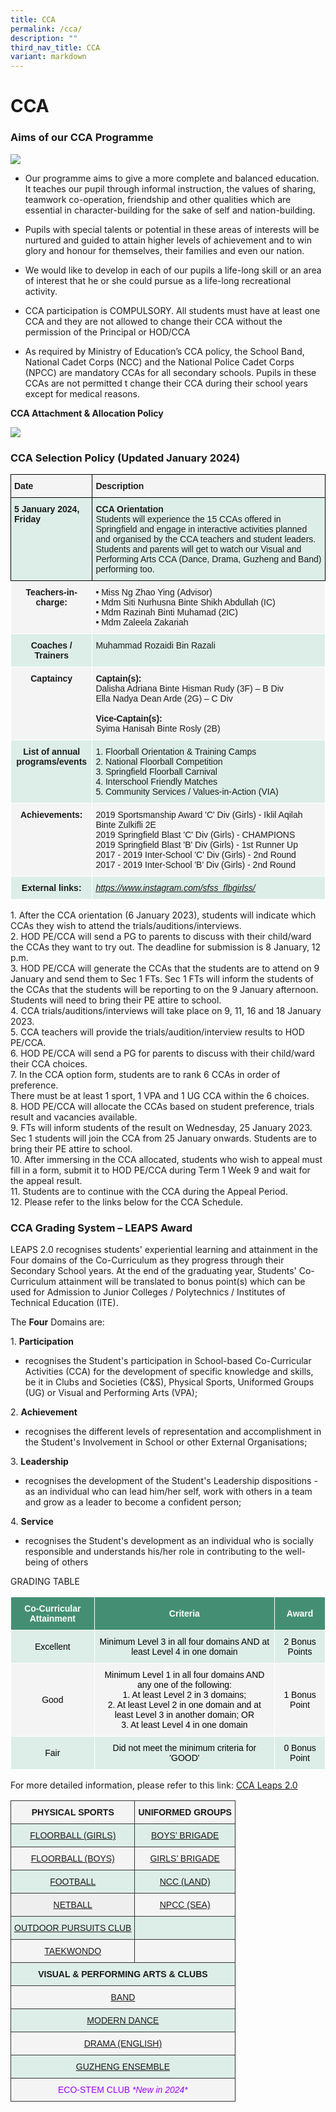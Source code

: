 ```yaml
---
title: CCA
permalink: /cca/
description: ""
third_nav_title: CCA
variant: markdown
---
```

# **CCA**
### Aims of our CCA Programme

![](/images/CCA1.jpg)

*  Our programme aims to give a more complete and balanced education. It teaches our pupil through informal instruction, the values of sharing, teamwork co-operation, friendship and other qualities which are essential in character-building for the sake of self and nation-building. 
    
*   Pupils with special talents or potential in these areas of interests will be nurtured and guided to attain higher levels of achievement and to win glory and honour for themselves, their families and even our nation. &nbsp;  
    
*   We would like to develop in each of our pupils a life-long skill or an area of interest that he or she could pursue as a life-long recreational activity.&nbsp;  
    
*   CCA participation is COMPULSORY. All students must have at least one CCA and they are not allowed to change their CCA without the permission of the Principal or HOD/CCA&nbsp;  
    
*   As required by Ministry of Education’s CCA policy, the School Band, National Cadet Corps (NCC) and the National Police Cadet Corps (NPCC) are mandatory CCAs for all secondary schools. Pupils in these CCAs are not permitted t change their CCA during their school years except for medical reasons.

  

**CCA Attachment &amp; Allocation Policy**

![](/images/ccapic1.png)

### CCA Selection Policy (Updated January 2024)



 <table style="border-collapse:collapse;border-spacing:0" class="tg"><thead><tr><th style="background-color:#F4F4F4;border-color:#000000;border-style:solid;border-width:1px;font-family:Arial, sans-serif;font-size:14px;font-weight:bold;overflow:hidden;padding:10px 5px;text-align:left;vertical-align:top;word-break:normal">Date<span style="background-color:transparent"> </span><span style="background-color:transparent"><span style="background-color:transparent"></span></span></th><th style="background-color:#F4F4F4;border-color:#000000;border-style:solid;border-width:1px;font-family:Arial, sans-serif;font-size:14px;font-weight:normal;overflow:hidden;padding:10px 5px;text-align:left;vertical-align:top;word-break:normal"><b>Description<span style="background-color:transparent"> </span><span style="background-color:transparent"></span><span style="background-color:transparent"></span></b></th></tr></thead><tbody><tr><td style="background-color:#DDEEE9;border-color:#000000;border-style:solid;border-width:1px;font-family:Arial, sans-serif;font-size:14px;font-weight:bold;overflow:hidden;padding:10px 5px;text-align:left;vertical-align:top;word-break:normal">5 January 2024, Friday<br></td><td style="background-color:#DDEEE9;border-color:#000000;border-style:solid;border-width:1px;font-family:Arial, sans-serif;font-size:14px;overflow:hidden;padding:10px 5px;text-align:left;vertical-align:top;word-break:normal"><b>CCA Orientation</b> <br>Students will experience the 15 CCAs offered in Springfield and engage in interactive activities planned and organised by the CCA teachers and student leaders. Students and parents will get to watch our Visual and Performing Arts CCA (Dance, Drama, Guzheng and Band) performing too.</td></tr><tr><td style="background-color:#F4F4F4;border-color:#ffffff;border-style:solid;border-width:1px;font-family:Arial, sans-serif;font-size:14px;font-weight:bold;overflow:hidden;padding:10px 5px;text-align:center;vertical-align:top;word-break:normal">Teachers-in-charge:<br></td><td style="background-color:#F4F4F4;border-color:#ffffff;border-style:solid;border-width:1px;font-family:Arial, sans-serif;font-size:14px;overflow:hidden;padding:10px 5px;text-align:left;vertical-align:top;word-break:normal">• Miss Ng Zhao Ying (Advisor)<br>• Mdm Siti Nurhusna Binte Shikh Abdullah (IC)<br>• Mdm Razinah Binti Muhamad (2IC)<br>• Mdm Zaleela Zakariah</td></tr><tr><td style="background-color:#DDEEE9;border-color:#ffffff;border-style:solid;border-width:1px;font-family:Arial, sans-serif;font-size:14px;font-weight:bold;overflow:hidden;padding:10px 5px;text-align:center;vertical-align:top;word-break:normal">Coaches / Trainers<br></td><td style="background-color:#DDEEE9;border-color:#ffffff;border-style:solid;border-width:1px;font-family:Arial, sans-serif;font-size:14px;overflow:hidden;padding:10px 5px;text-align:left;vertical-align:top;word-break:normal">Muhammad Rozaidi Bin Razali<br></td></tr><tr><td style="background-color:#F4F4F4;border-color:#ffffff;border-style:solid;border-width:1px;font-family:Arial, sans-serif;font-size:14px;font-weight:bold;overflow:hidden;padding:10px 5px;text-align:center;vertical-align:top;word-break:normal"> Captaincy</td><td style="background-color:#F4F4F4;border-color:#ffffff;border-style:solid;border-width:1px;font-family:Arial, sans-serif;font-size:14px;overflow:hidden;padding:10px 5px;text-align:left;vertical-align:top;word-break:normal"><span style="font-weight:bold">Captain(s):</span><br>Dalisha Adriana Binte Hisman Rudy (3F) – B Div<br>Ella Nadya Dean Arde (2G) – C Div<br><br><span style="font-weight:bold">Vice-Captain(s):</span><br>Syima Hanisah  Binte Rosly  (2B) </td></tr><tr><td style="background-color:#DDEEE9;border-color:#ffffff;border-style:solid;border-width:1px;font-family:Arial, sans-serif;font-size:14px;font-weight:bold;overflow:hidden;padding:10px 5px;text-align:center;vertical-align:top;word-break:normal">List of annual programs/events</td><td style="background-color:#DDEEE9;border-color:#ffffff;border-style:solid;border-width:1px;font-family:Arial, sans-serif;font-size:14px;overflow:hidden;padding:10px 5px;text-align:left;vertical-align:top;word-break:normal"><span style="background-color:transparent">1. Floorball Orientation &amp; Training Camps </span><br><span style="background-color:transparent">2. National </span>Floorball <span style="background-color:transparent">Competition</span><br><span style="background-color:transparent">3. Springfield Floorball Carnival</span><br><span style="background-color:transparent">4. Interschool Friendly Matches <br>5. Community Services / Values-in-Action (VIA)</span></td></tr><tr><td style="background-color:#F4F4F4;border-color:#ffffff;border-style:solid;border-width:1px;font-family:Arial, sans-serif;font-size:14px;font-weight:bold;overflow:hidden;padding:10px 5px;text-align:center;vertical-align:top;word-break:normal">Achievements:<br></td><td style="background-color:#F4F4F4;border-color:#ffffff;border-style:solid;border-width:1px;font-family:Arial, sans-serif;font-size:14px;overflow:hidden;padding:10px 5px;text-align:left;vertical-align:top;word-break:normal">2019 Sportsmanship Award 'C' Div (Girls) - Iklil Aqilah Binte Zulkifli 2E<br>2019 Springfield Blast 'C' Div (Girls) - CHAMPIONS<br>2019 Springfield Blast 'B' Div (Girls) - 1st Runner Up<br>2017 - 2019 Inter-School 'C' Div (Girls) - 2nd Round<br>2017 - 2019 Inter-School 'B' Div (Girls) - 2nd Round</td></tr><tr><td style="background-color:#DDEEE9;border-color:#ffffff;border-style:solid;border-width:1px;font-family:Arial, sans-serif;font-size:14px;font-weight:bold;overflow:hidden;padding:10px 5px;text-align:center;vertical-align:top;word-break:normal">External links:<br></td><td style="background-color:#DDEEE9;border-color:#ffffff;border-style:solid;border-width:1px;color:#00F;font-family:Arial, sans-serif;font-size:14px;font-style:italic;overflow:hidden;padding:10px 5px;text-align:left;text-decoration:underline;vertical-align:top;word-break:normal"><a href="https://www.instagram.com/sfss_flbgirlss/">https://www.instagram.com/sfss_flbgirlss/</a></td></tr></tbody></table>





1\.	After the CCA orientation (6 January 2023), students will indicate which CCAs they wish to attend the trials/auditions/interviews. <br>
2\.	HOD PE/CCA will send a PG to parents to discuss with their child/ward the CCAs they want to try out. The deadline for submission is 8 January, 12 p.m. <br>
3\.	HOD PE/CCA will generate the CCAs that the students are to attend on 9 January and send them to Sec 1 FTs. Sec 1 FTs will inform the students of the CCAs that the students will be reporting to on the 9 January afternoon. Students will need to bring their PE attire to school.<br>
4\.	CCA trials/auditions/interviews will take place on 9, 11, 16 and 18 January 2023.<br>
5\.	CCA teachers will provide the trials/audition/interview results to HOD PE/CCA.<br>
6\.	HOD PE/CCA will send a PG for parents to discuss with their child/ward their CCA choices. <br>
7\.	In the CCA option form, students are to rank 6 CCAs in order of preference.<br> There must be at least 1 sport, 1 VPA and 1 UG CCA within the 6 choices. <br>
8\.	HOD PE/CCA will allocate the CCAs based on student preference, trials result and vacancies available. <br>
9\.	FTs will inform students of the result on Wednesday, 25 January 2023. Sec 1 students will join the CCA from 25 January onwards. Students are to bring their PE attire to school.<br>
10\.	After immersing in the CCA allocated, students who wish to appeal must fill in a form, submit it to HOD PE/CCA during Term 1 Week 9 and wait for the appeal result. <br>
11\.	Students are to continue with the CCA during the Appeal Period. <br>
12\.	Please refer to the links below for the CCA Schedule.

  

### CCA Grading System – LEAPS Award

LEAPS 2.0 recognises students' experiential learning and attainment in the Four domains of the Co-Curriculum as they progress through their Secondary School years. At the end of the graduating year, Students' Co-Curriculum attainment will be translated to bonus point(s) which can be used for Admission to Junior Colleges / Polytechnics / Institutes of Technical Education (ITE).

The&nbsp;**Four**&nbsp;Domains are:

1.&nbsp;**Participation**

*   recognises the Student's participation in School-based Co-Curricular Activities (CCA) for the development of specific knowledge and skills, be it in Clubs and Societies (C&amp;S), Physical Sports, Uniformed Groups (UG) or Visual and Performing Arts (VPA);

2.&nbsp;**Achievement**

*   recognises the different levels of representation and accomplishment in the Student's Involvement in School or other External Organisations;

3.&nbsp;**Leadership**

*   recognises the development of the Student's Leadership dispositions - as an individual who can lead him/her self, work with others in a team and grow as a leader to become a confident person;

4.&nbsp;**Service**

*   recognises the Student's development as an individual who is socially responsible and understands his/her role in contributing to the well-being of others

GRADING TABLE

<table style="border-collapse:collapse;border-spacing:0" class="tg"><thead><tr><th style="background-color:#448F74;border-color:#ffffff;border-style:solid;border-width:1px;color:#FFF;font-family:Arial, sans-serif;font-size:14px;font-weight:bold;overflow:hidden;padding:10px 5px;text-align:center;vertical-align:middle;word-break:normal"><span style="font-weight:600;color:#FFF;background-color:#448F74">Co-Curricular Attainment</span></th><th style="background-color:#448F74;border-color:#ffffff;border-style:solid;border-width:1px;color:#FFF;font-family:Arial, sans-serif;font-size:14px;font-weight:bold;overflow:hidden;padding:10px 5px;text-align:center;vertical-align:middle;word-break:normal"><span style="font-weight:600;color:#FFF;background-color:#448F74">Criteria</span></th><th style="background-color:#448F74;border-color:#ffffff;border-style:solid;border-width:1px;color:#FFF;font-family:Arial, sans-serif;font-size:14px;font-weight:bold;overflow:hidden;padding:10px 5px;text-align:center;vertical-align:middle;word-break:normal"><span style="font-weight:600;color:#FFF;background-color:#448F74">Award</span></th></tr></thead><tbody><tr><td style="background-color:#DDEEE9;border-color:#ffffff;border-style:solid;border-width:1px;font-family:Arial, sans-serif;font-size:14px;overflow:hidden;padding:10px 5px;text-align:center;vertical-align:middle;word-break:normal"><span style="color:#000;background-color:#DDEEE9">Excellent</span></td><td style="background-color:#DDEEE9;border-color:#ffffff;border-style:solid;border-width:1px;font-family:Arial, sans-serif;font-size:14px;overflow:hidden;padding:10px 5px;text-align:center;vertical-align:middle;word-break:normal"><span style="color:#000;background-color:#DDEEE9">Minimum Level 3 in all four domains AND at least Level 4 in one domain</span>    </td><td style="background-color:#DDEEE9;border-color:#ffffff;border-style:solid;border-width:1px;font-family:Arial, sans-serif;font-size:14px;overflow:hidden;padding:10px 5px;text-align:center;vertical-align:middle;word-break:normal"><span style="color:#000;background-color:#DDEEE9">2 Bonus Points</span></td></tr><tr><td style="background-color:#F4F4F4;border-color:#ffffff;border-style:solid;border-width:1px;font-family:Arial, sans-serif;font-size:14px;overflow:hidden;padding:10px 5px;text-align:center;vertical-align:middle;word-break:normal"><span style="color:#000;background-color:#F4F4F4">Good</span></td><td style="background-color:#F4F4F4;border-color:#ffffff;border-style:solid;border-width:1px;font-family:Arial, sans-serif;font-size:14px;overflow:hidden;padding:10px 5px;text-align:center;vertical-align:middle;word-break:normal"><span style="color:#000;background-color:#F4F4F4">Minimum Level 1 in all four domains AND any one of the following:</span><br><span style="color:#000;background-color:#F4F4F4">1. At least Level 2 in 3 domains;</span><br><span style="color:#000;background-color:#F4F4F4">2. At least Level 2 in one domain and at least Level 3 in another domain; OR</span><br><span style="color:#000;background-color:#F4F4F4">3. At least Level 4 in one domain</span></td><td style="background-color:#F4F4F4;border-color:#ffffff;border-style:solid;border-width:1px;font-family:Arial, sans-serif;font-size:14px;overflow:hidden;padding:10px 5px;text-align:center;vertical-align:middle;word-break:normal"><span style="color:#000;background-color:#F4F4F4">1 Bonus Point</span></td></tr><tr><td style="background-color:#DDEEE9;border-color:#ffffff;border-style:solid;border-width:1px;font-family:Arial, sans-serif;font-size:14px;overflow:hidden;padding:10px 5px;text-align:center;vertical-align:middle;word-break:normal"><span style="color:#000;background-color:#DDEEE9">Fair </span></td><td style="background-color:#DDEEE9;border-color:#ffffff;border-style:solid;border-width:1px;font-family:Arial, sans-serif;font-size:14px;overflow:hidden;padding:10px 5px;text-align:center;vertical-align:middle;word-break:normal"><span style="color:#000;background-color:#DDEEE9"> Did not meet the minimum criteria for 'GOOD'</span></td><td style="background-color:#DDEEE9;border-color:#ffffff;border-style:solid;border-width:1px;font-family:Arial, sans-serif;font-size:14px;overflow:hidden;padding:10px 5px;text-align:center;vertical-align:middle;word-break:normal"><span style="color:#000;background-color:#DDEEE9"> 0 Bonus Point</span></td></tr></tbody></table>

For more detailed information, please refer to this link: [CCA Leaps 2.0](https://www.moe.gov.sg/education-in-sg/our-programmes/cca/leaps2-0)

<table style="border-collapse:collapse;border-spacing:0" class="tg"><thead><tr><th style="background-color:#F4F4F4;border-color:#333333;border-style:solid;border-width:1px;font-family:Arial, sans-serif;font-size:14px;font-weight:bold;overflow:hidden;padding:10px 5px;text-align:center;vertical-align:top;word-break:normal">PHYSICAL SPORTS</th><th style="background-color:#F4F4F4;border-color:#333333;border-style:solid;border-width:1px;font-family:Arial, sans-serif;font-size:14px;font-weight:bold;overflow:hidden;padding:10px 5px;text-align:center;vertical-align:top;word-break:normal">UNIFORMED GROUPS</th></tr></thead><tbody><tr><td style="background-color:#DDEEE9;border-color:#333333;border-style:solid;border-width:1px;color:#90F;font-family:Arial, sans-serif;font-size:14px;overflow:hidden;padding:10px 5px;text-align:center;vertical-align:top;word-break:normal"><a href="/cca/physical-sports/floorball-girls">FLOORBALL (GIRLS)</a></td><td style="background-color:#DDEEE9;border-color:#333333;border-style:solid;border-width:1px;color:#90F;font-family:Arial, sans-serif;font-size:14px;overflow:hidden;padding:10px 5px;text-align:center;vertical-align:top;word-break:normal"><a href="/cca/uniformed-groups/boys-brigade">BOYS’ BRIGADE</a></td></tr><tr><td style="background-color:#F4F4F4;border-color:#333333;border-style:solid;border-width:1px;color:#00F;font-family:Arial, sans-serif;font-size:14px;overflow:hidden;padding:10px 5px;text-align:center;vertical-align:top;word-break:normal"><a href="/cca/physical-sports/floorball-boys">FLOORBALL (BOYS)</a></td><td style="background-color:#F4F4F4;border-color:#333333;border-style:solid;border-width:1px;color:#00F;font-family:Arial, sans-serif;font-size:14px;overflow:hidden;padding:10px 5px;text-align:center;vertical-align:top;word-break:normal"><a href="/cca/uniformed-groups/girls-brigade">GIRLS’ BRIGADE</a></td></tr><tr><td style="background-color:#DDEEE9;border-color:#333333;border-style:solid;border-width:1px;color:#90F;font-family:Arial, sans-serif;font-size:14px;overflow:hidden;padding:10px 5px;text-align:center;vertical-align:top;word-break:normal"><a href="/cca/physical-sports/football">FOOTBALL</a></td><td style="background-color:#DDEEE9;border-color:#333333;border-style:solid;border-width:1px;color:#90F;font-family:Arial, sans-serif;font-size:14px;overflow:hidden;padding:10px 5px;text-align:center;vertical-align:top;word-break:normal"><a href="/cca/uniformed-groups/ncc-land">NCC (LAND)</a></td></tr><tr><td style="background-color:#EEE;border-color:#333333;border-style:solid;border-width:1px;color:#00F;font-family:Arial, sans-serif;font-size:14px;overflow:hidden;padding:10px 5px;text-align:center;vertical-align:top;word-break:normal"><a href="/cca/physical-sports/netball">NETBALL</a></td><td style="background-color:#F4F4F4;border-color:#333333;border-style:solid;border-width:1px;color:#00F;font-family:Arial, sans-serif;font-size:14px;overflow:hidden;padding:10px 5px;text-align:center;vertical-align:top;word-break:normal"><a href="/cca/uniformed-groups/npcc-sea">NPCC (SEA)</a></td></tr><tr><td style="background-color:#DDEEE9;border-color:#333333;border-style:solid;border-width:1px;color:#90F;font-family:Arial, sans-serif;font-size:14px;overflow:hidden;padding:10px 5px;text-align:center;vertical-align:top;word-break:normal"><a href="/cca/physical-sports/outdoor-pursuits-club">OUTDOOR PURSUITS CLUB</a></td><td style="background-color:#DDEEE9;border-color:#333333;border-style:solid;border-width:1px;font-family:Arial, sans-serif;font-size:14px;overflow:hidden;padding:10px 5px;text-align:center;vertical-align:top;word-break:normal"><span style="font-weight:normal;color:#000"> </span></td></tr><tr><td style="background-color:#F4F4F4;border-color:#333333;border-style:solid;border-width:1px;color:#00F;font-family:Arial, sans-serif;font-size:14px;overflow:hidden;padding:10px 5px;text-align:center;vertical-align:top;word-break:normal"><a href="/cca/physical-sports/taekwondo">TAEKWONDO</a></td><td style="background-color:#F4F4F4;border-color:#333333;border-style:solid;border-width:1px;font-family:Arial, sans-serif;font-size:14px;overflow:hidden;padding:10px 5px;text-align:center;vertical-align:top;word-break:normal"><span style="font-weight:normal;color:#000"> </span></td></tr><tr><td style="background-color:#DDEEE9;border-color:#333333;border-style:solid;border-width:1px;font-family:Arial, sans-serif;font-size:14px;font-weight:bold;overflow:hidden;padding:10px 5px;text-align:center;vertical-align:top;word-break:normal" colspan="2">VISUAL &amp; PERFORMING ARTS &amp; CLUBS</td></tr><tr><td style="background-color:#F4F4F4;border-color:#333333;border-style:solid;border-width:1px;color:#90F;font-family:Arial, sans-serif;font-size:14px;overflow:hidden;padding:10px 5px;text-align:center;vertical-align:top;word-break:normal" colspan="2"><a href="/cca/visual-n-performing-arts/band">BAND</a></td></tr><tr><td style="background-color:#DDEEE9;border-color:#333333;border-style:solid;border-width:1px;color:#0900F0;font-family:Arial, sans-serif;font-size:14px;overflow:hidden;padding:10px 5px;text-align:center;vertical-align:top;word-break:normal" colspan="2"><a href="/cca/visual-n-performing-arts/dance">MODERN DANCE</a></td></tr><tr><td style="background-color:#F4F4F4;border-color:#333333;border-style:solid;border-width:1px;color:#90F;font-family:Arial, sans-serif;font-size:14px;overflow:hidden;padding:10px 5px;text-align:center;vertical-align:top;word-break:normal" colspan="2"><a href="/cca/visual-n-performing-arts/drama-english">DRAMA (ENGLISH)</a></td></tr><tr><td style="background-color:#DDEEE9;border-color:#333333;border-style:solid;border-width:1px;color:#00F;font-family:Arial, sans-serif;font-size:14px;overflow:hidden;padding:10px 5px;text-align:center;vertical-align:top;word-break:normal" colspan="2"><a href="/cca/visual-n-performing-arts/guzheng-ensemble">GUZHENG ENSEMBLE</a></td></tr><tr><td style="background-color:#F4F4F4;border-color:#333333;border-style:solid;border-width:1px;color:#90F;font-family:Arial, sans-serif;font-size:14px;overflow:hidden;padding:10px 5px;text-align:center;vertical-align:top;word-break:normal" colspan="2">ECO-STEM CLUB  <i>*New in 2024*</i></td></tr></tbody></table>